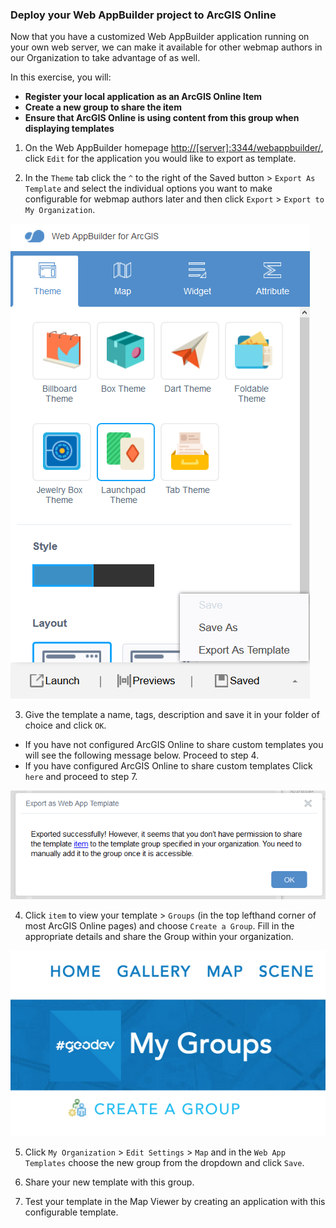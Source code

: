 ### Deploy your Web AppBuilder project to ArcGIS Online

Now that you have a customized Web AppBuilder application running on your own web server, we can make it available for other webmap authors in our Organization to take advantage of as well.

In this exercise, you will:
* **Register your local application as an ArcGIS Online Item**
* **Create a new group to share the item**
* **Ensure that ArcGIS Online is using content from this group when displaying templates**

1. On the Web AppBuilder homepage [http://[server]:3344/webappbuilder/](http://[server]:3344/webappbuilder/), click `Edit` for the application you would like to export as template.

2. In the `Theme` tab click the `^` to the right of the Saved button > `Export As Template` and select the individual options you want to make configurable for webmap authors later and then click `Export` > `Export to My Organization`.

  ![export template](step_2.png)

3. Give the template a name, tags, description and save it in your folder of choice and click `OK`.
    
  * If you have not configured ArcGIS Online to share custom templates you will see the following message below. Proceed to step 4. 
  * If you have configured ArcGIS Online to share custom templates Click `here` and proceed to step 7.  

  ![succesful export template](step_3.png)

4.  Click `item` to view your template > `Groups` (in the top lefthand corner of most ArcGIS Online pages) and choose `Create a Group`.  Fill in the appropriate details and share the Group within your organization.
  
  ![export template](step_4.png)

5. Click `My Organization` > `Edit Settings` > `Map` and in the `Web App Templates` choose the new group from the dropdown and click `Save`.

6. Share your new template with this group.

7. Test your template in the Map Viewer by creating an application with this configurable template.
